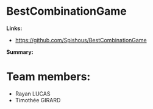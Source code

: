 # BestCombinationGame

**Links:**

* https://github.com/Spishous/BestCombinationGame

**Summary:**

# Team members:

* Rayan LUCAS
* Timothée GIRARD
